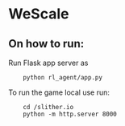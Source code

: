 # WeScale


## On how to run:

Run Flask app server as 

```
    python rl_agent/app.py
```

To run the game local use run:
```
    cd /slither.io
    python -m http.server 8000
```